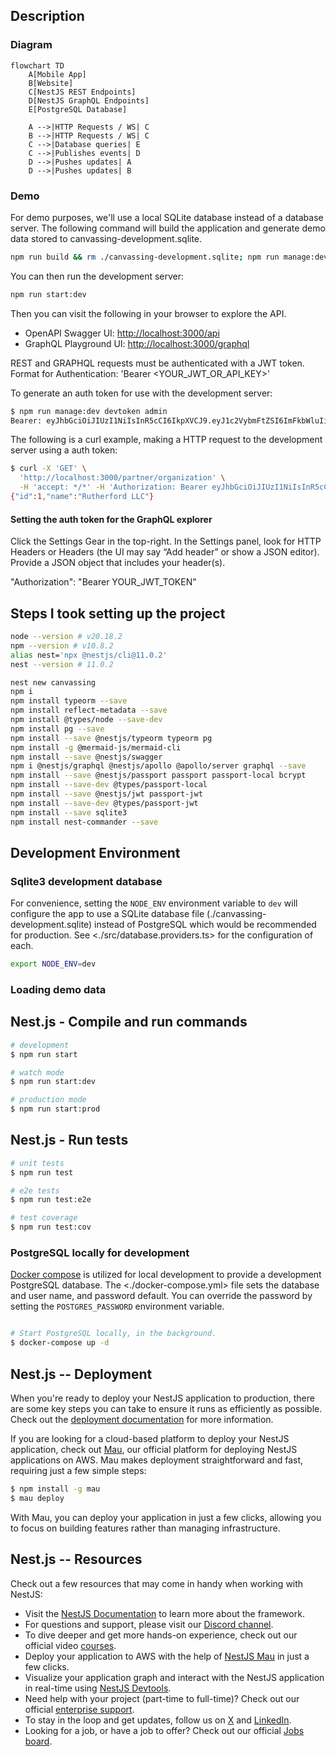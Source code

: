 ## Description

### Diagram

```mermaid
flowchart TD
    A[Mobile App]
    B[Website]
    C[NestJS REST Endpoints]
    D[NestJS GraphQL Endpoints]
    E[PostgreSQL Database]

    A -->|HTTP Requests / WS| C
    B -->|HTTP Requests / WS| C
    C -->|Database queries| E
    C -->|Publishes events| D
    D -->|Pushes updates| A
    D -->|Pushes updates| B
```

### Demo

For demo purposes, we'll use a local SQLite database instead of a database server. The following command will build the application and generate demo data stored to canvassing-development.sqlite.

```bash
npm run build && rm ./canvassing-development.sqlite; npm run manage:dev seed
```

You can then run the development server:

```bash
npm run start:dev
```

Then you can visit the following in your browser to explore the API.

- OpenAPI Swagger UI: <http://localhost:3000/api>
- GraphQL Playground UI: <http://localhost:3000/graphql>

REST and GRAPHQL requests must be authenticated with a JWT token. Format for
Authentication: 'Bearer <YOUR_JWT_OR_API_KEY>'

To generate an auth token for use with the development server:

```bash
$ npm run manage:dev devtoken admin
Bearer: eyJhbGciOiJIUzI1NiIsInR5cCI6IkpXVCJ9.eyJ1c2VybmFtZSI6ImFkbWluIiwic3ViIjoxLCJpYXQiOjE3Mzk2MDY2NzAsImV4cCI6MTczOTYwNjczMH0.BEU6FiCFAaNbecHT9evwHg7_AWgjRSMe_cXu7rpqITU
```

The following is a curl example, making a HTTP request to the development server using a auth token:

```bash
$ curl -X 'GET' \
  'http://localhost:3000/partner/organization' \
  -H 'accept: */*' -H 'Authorization: Bearer eyJhbGciOiJIUzI1NiIsInR5cCI6IkpXVCJ9.eyJ1c2VybmFtZSI6ImFkbWluIiwic3ViIjoxLCJpYXQiOjE3Mzk2MDY1NzIsImV4cCI6MTczOTYwNjYzMn0.vF6H5f15xc8MA9g4mPSmJq6dni4jwsF_UWsSfZ7pjDM'
{"id":1,"name":"Rutherford LLC"}
```

#### Setting the auth token for the GraphQL explorer

Click the Settings Gear in the top-right. In the Settings panel, look for HTTP
Headers or Headers (the UI may say “Add header” or show a JSON editor). Provide
a JSON object that includes your header(s).

"Authorization": "Bearer YOUR_JWT_TOKEN"

## Steps I took setting up the project

```bash
node --version # v20.18.2
npm --version # v10.8.2
alias nest='npx @nestjs/cli@11.0.2'
nest --version # 11.0.2

nest new canvassing
npm i
npm install typeorm --save
npm install reflect-metadata --save
npm install @types/node --save-dev
npm install pg --save
npm install --save @nestjs/typeorm typeorm pg
npm install -g @mermaid-js/mermaid-cli
npm install --save @nestjs/swagger
npm i @nestjs/graphql @nestjs/apollo @apollo/server graphql --save
npm install --save @nestjs/passport passport passport-local bcrypt
npm install --save-dev @types/passport-local
npm install --save @nestjs/jwt passport-jwt
npm install --save-dev @types/passport-jwt
npm install --save sqlite3
npm install nest-commander --save
```

## Development Environment

### Sqlite3 development database

For convenience, setting the `NODE_ENV` environment variable to `dev` will
configure the app to use a SQLite database file
(./canvassing-development.sqlite) instead of PostgreSQL which would be
recommended for production. See <./src/database.providers.ts> for the configuration of
each.

```bash
export NODE_ENV=dev
```

### Loading demo data



## Nest.js - Compile and run commands

```bash
# development
$ npm run start

# watch mode
$ npm run start:dev

# production mode
$ npm run start:prod
```

## Nest.js - Run tests

```bash
# unit tests
$ npm run test

# e2e tests
$ npm run test:e2e

# test coverage
$ npm run test:cov
```

### PostgreSQL locally for development

[Docker compose](https://docs.docker.com/compose/) is utilized for local development to provide a development PostgreSQL database. The <./docker-compose.yml> file sets the database and user name, and password default. You can override the password by setting the `POSTGRES_PASSWORD` environment variable.

```bash

# Start PostgreSQL locally, in the background.
$ docker-compose up -d
```


## Nest.js -- Deployment

When you're ready to deploy your NestJS application to production, there are some key steps you can take to ensure it runs as efficiently as possible. Check out the [deployment documentation](https://docs.nestjs.com/deployment) for more information.

If you are looking for a cloud-based platform to deploy your NestJS application, check out [Mau](https://mau.nestjs.com), our official platform for deploying NestJS applications on AWS. Mau makes deployment straightforward and fast, requiring just a few simple steps:

```bash
$ npm install -g mau
$ mau deploy
```

With Mau, you can deploy your application in just a few clicks, allowing you to focus on building features rather than managing infrastructure.

## Nest.js -- Resources

Check out a few resources that may come in handy when working with NestJS:

- Visit the [NestJS Documentation](https://docs.nestjs.com) to learn more about the framework.
- For questions and support, please visit our [Discord channel](https://discord.gg/G7Qnnhy).
- To dive deeper and get more hands-on experience, check out our official video [courses](https://courses.nestjs.com/).
- Deploy your application to AWS with the help of [NestJS Mau](https://mau.nestjs.com) in just a few clicks.
- Visualize your application graph and interact with the NestJS application in real-time using [NestJS Devtools](https://devtools.nestjs.com).
- Need help with your project (part-time to full-time)? Check out our official [enterprise support](https://enterprise.nestjs.com).
- To stay in the loop and get updates, follow us on [X](https://x.com/nestframework) and [LinkedIn](https://linkedin.com/company/nestjs).
- Looking for a job, or have a job to offer? Check out our official [Jobs board](https://jobs.nestjs.com).

